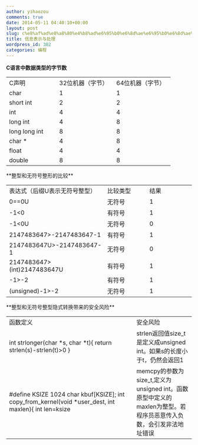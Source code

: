 ```yaml
---
author: yihaozou
comments: true
date: 2014-05-11 04:40:10+00:00
layout: post
slug: c%e8%af%ad%e8%a8%80%e4%b8%ad%e6%95%b0%e6%8d%ae%e6%95%b0%e6%8d%ae%e7%b1%bb%e5%9e%8b%e7%9a%84%e5%ad%97%e8%8a%82%e6%95%b0
title: 信息表示与处理
wordpress_id: 382
categories: 编程
---
```


**C语言中数据类型的字节数**
<table cellpadding="0" width="398" cellspacing="0" border="0" > 
<tbody >
<tr >

<td width="120" height="18" >C声明
</td>

<td width="139" >32位机器（字节）
</td>

<td width="139" >64位机器（字节）
</td>
</tr>
<tr >

<td height="18" >char
</td>

<td >1
</td>

<td >1
</td>
</tr>
<tr >

<td height="18" >short int
</td>

<td >2
</td>

<td >2
</td>
</tr>
<tr >

<td height="18" >int
</td>

<td >4
</td>

<td >4
</td>
</tr>
<tr >

<td height="18" >long int
</td>

<td >4
</td>

<td >8
</td>
</tr>
<tr >

<td height="18" >long long int
</td>

<td >8
</td>

<td >8
</td>
</tr>
<tr >

<td height="18" >char *
</td>

<td >4
</td>

<td >8
</td>
</tr>
<tr >

<td height="18" >float
</td>

<td >4
</td>

<td >4
</td>
</tr>
<tr >

<td height="18" >double
</td>

<td >8
</td>

<td >8
</td>
</tr>
</tbody>
</table>
**整型和无符号整形的比较**
<table cellpadding="0" width="479" cellspacing="0" border="0" > 
<tbody >
<tr >

<td width="224" height="18" >表达式（后缀U表示无符号整型）
</td>

<td width="122" >比较类型
</td>

<td width="133" >结果
</td>
</tr>
<tr >

<td height="18" >0==0U
</td>

<td >无符号
</td>

<td >1
</td>
</tr>
<tr >

<td height="18" >-1<0
</td>

<td >有符号
</td>

<td >1
</td>
</tr>
<tr >

<td height="18" >-1<0U
</td>

<td >无符号
</td>

<td >0
</td>
</tr>
<tr >

<td height="18" >2147483647>-2147483647-1
</td>

<td >有符号
</td>

<td >1
</td>
</tr>
<tr >

<td height="18" >2147483647U>-2147483647-1
</td>

<td >无符号
</td>

<td >0
</td>
</tr>
<tr >

<td height="18" >2147483647>(int)2147483647U
</td>

<td >有符号
</td>

<td >1
</td>
</tr>
<tr >

<td height="18" >-1>-2
</td>

<td >有符号
</td>

<td >1
</td>
</tr>
<tr >

<td height="18" >(unsigned)-1>-2
</td>

<td >无符号
</td>

<td >1
</td>
</tr>
</tbody>
</table>
**整型和无符号整型隐式转换带来的安全风险**
<table cellpadding="0" width="598" cellspacing="0" border="0" > 
<tbody >
<tr >

<td width="416" height="18" >函数定义
</td>

<td width="182" >安全风险
</td>
</tr>
<tr >

<td width="416" height="72" >int strlonger(char *s, char *t){
return strlen(s)-strlen(t)>0
}
</td>

<td width="182" >strlen返回值size_t是定义成unsigned int。如果s的长度小于t，仍然会返回1
</td>
</tr>
<tr >

<td width="416" height="126" >#define KSIZE 1024
char kbuf[KSIZE];
int copy_from_kernel(void *user_dest, int maxlen){
int len=ksize <maxlen?ksize:maxlen;
memcpy(user_dest, kbuf, len);
return len;
}
</td>

<td width="182" >memcpy的参数为size_t,定义为unsigned int。函数原型中定义的maxlen为整型。若程序员恶意传入负数，会引发非法地址错误
</td>
</tr>
</tbody>
</table>
